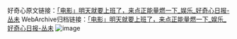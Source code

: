 好奇心原文链接：[「电影」明天就要上班了，来点正能量燃一下_娱乐_好奇心日报-丛未](https://www.qdaily.com/articles/6663.html)
WebArchive归档链接：[「电影」明天就要上班了，来点正能量燃一下_娱乐_好奇心日报-丛未](https://web.archive.org/web/https://www.qdaily.com/articles/6663.html)
![image](http://ww3.sinaimg.cn/large/007d5XDply1g3wb3u9cosj30vy0ghdl8)
